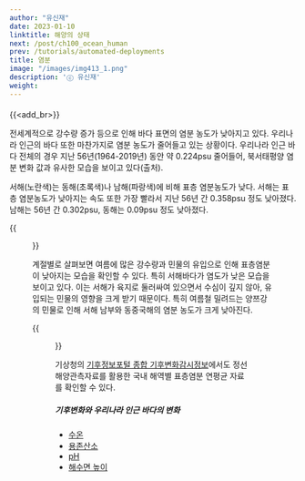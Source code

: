 ```yaml
---
author: "유신재"
date: 2023-01-10
linktitle: 해양의 상태
next: /post/ch100_ocean_human
prev: /tutorials/automated-deployments
title: 염분
image: "/images/img413_1.png"
description: 'ⓒ 유신재'
weight:
---
```


####
{{<add_br>}}

전세계적으로 강수량 증가 등으로 인해 바다 표면의 염분 농도가 낮아지고 있다. 우리나라 인근의 바다 또한 마찬가지로 염분 농도가 줄어들고 있는 상황이다. 우리나라 인근 바다 전체의 경우 지난 56년(1964-2019년) 동안 약 0.224psu 줄어들어, 북서태평양 염분 변화 값과 유사한 모습을 보이고 있다(출처).

서해(노란색)는 동해(초록색)나 남해(파랑색)에 비해 표층 염분농도가 낮다. 서해는 표층 염분농도가 낮아지는 속도 또한 가장 빨라서 지난 56년 간 0.358psu 정도 낮아졌다. 남해는 56년 간 0.302psu, 동해는 0.09psu 정도 낮아졌다.

{{<figure src="/images/img413_2.png" caption="ⓒ 유신재">}}


계절별로 살펴보면 여름에 많은 강수량과 민물의 유입으로 인해 표층염분이 낮아지는 모습을 확인할 수 있다. 특히 서해바다가 염도가 낮은 모습을 보이고 있다. 이는 서해가 육지로 둘러싸여 있으면서 수심이 깊지 않아, 유입되는 민물의 영향을 크게 받기 때문이다. 특히 여름철 밀려드는 양쯔강의 민물로 인해 서해 남부와 동중국해의 염분 농도가 크게 낮아진다.

{{<figure src="/images/img413_3.png" caption="ⓒ 유신재">}}

기상청의 [기후정보포털 종합 기후변화감시정보](http://www.climate.go.kr/home/09_monitoring/marine/salt_avg)에서도 정선해양관측자료를 활용한 국내 해역별 표층염분 연평균 자료를 확인할 수 있다. 


##### 기후변화와 우리나라 인근 바다의 변화
- [수온]()
- [용존산소]()
- [pH]()
- [해수면 높이]()